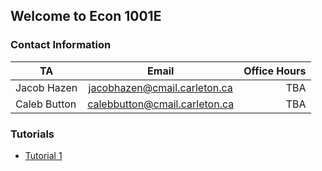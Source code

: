 ## Welcome to Econ 1001E

### Contact Information  

| TA       | Email        | Office Hours  |
| ------------- |:-------------:| -----:|
| Jacob Hazen     | jacobhazen@cmail.carleton.ca | TBA |
| Caleb Button    | calebbutton@cmail.carleton.ca     |   TBA |

### Tutorials
- [Tutorial 1](https://github.com/JacobHazen1/ECON1001E/blob/main/files/test.odp?raw=true)


